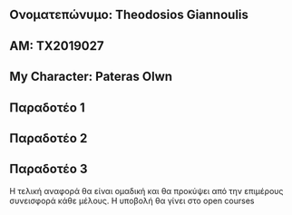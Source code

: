 ## Ονοματεπώνυμο: Theodosios Giannoulis
## ΑΜ: TX2019027
## My Character: Pateras Olwn

## Παραδοτέο 1 


## Παραδοτέο 2 


## Παραδοτέο 3 


Η τελική αναφορά θα είναι ομαδική και θα προκύψει από την επιμέρους συνεισφορά κάθε μέλους. Η υποβολή θα γίνει στο open courses
